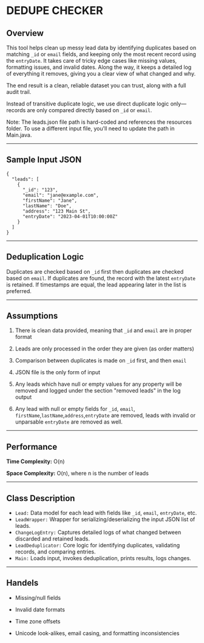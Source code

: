 # DEDUPE CHECKER

## Overview
This tool helps clean up messy lead data by identifying duplicates based on matching `_id` or `email` fields, and keeping only the most recent record using the `entryDate`. It takes care of tricky edge cases like missing values, formatting issues, and invalid dates. Along the way, it keeps a detailed log of everything it removes, giving you a clear view of what changed and why.

The end result is a clean, reliable dataset you can trust, along with a full audit trail.

Instead of transitive duplicate logic, we use direct duplicate logic only—records are only compared directly based on `_id` or `email`.

Note: The leads.json file path is hard-coded and references the resources folder. To use a different input file, you'll need to update the path in Main.java.

-----------------------

## Sample Input JSON
```
{
  "leads": [
    {
      "_id": "123",
      "email": "jane@example.com",
      "firstName": "Jane",
      "lastName": "Doe",
      "address": "123 Main St",
      "entryDate": "2023-04-01T10:00:00Z"
    }
  ]
}
```
-----------------------

## Deduplication Logic
  Duplicates are checked based on `_id` first then duplicates are checked based on `email`.
  If duplicates are found, the record with the latest `entryDate` is retained.
  If timestamps are equal, the lead appearing later in the list is preferred.

-----------------------

## Assumptions
1. There is clean data provided, meaning that `_id` and `email` are in proper format

2. Leads are only processed in the order they are given (as order matters)

3. Comparison between duplicates is made on `_id` first, and then `email`

4. JSON file is the only form of input

5. Any leads which have null or empty values for any property will be removed and logged under the section "removed leads" in the log output

6. Any lead with null or empty fields for `_id`, `email`, `firstName`,`lastName`,`address`,`entryDate` are removed, leads with invalid or unparsable `entryDate` are removed as well. 

-----------------------

## Performance
**Time Complexity:** O(n)

**Space Complexity:** O(n), where n is the number of leads

-----------------------

## Class	Description
- `Lead:`	Data model for each lead with fields like `_id`, `email`, `entryDate`, etc.
- `LeadWrapper:`	Wrapper for serializing/deserializing the input JSON list of leads.
- `ChangeLogEntry:`	Captures detailed logs of what changed between discarded and retained leads.
- `LeadDeduplicator:`	Core logic for identifying duplicates, validating records, and comparing entries.
- `Main:`	Loads input, invokes deduplication, prints results, logs changes.

-----------------------
## Handels
- Missing/null fields

- Invalid date formats

- Time zone offsets

- Unicode look-alikes, email casing, and formatting inconsistencies
